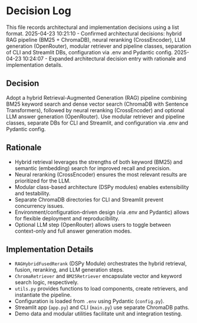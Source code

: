 # Decision Log

This file records architectural and implementation decisions using a list format.
2025-04-23 10:21:10 - Confirmed architectural decisions: hybrid RAG pipeline (BM25 + ChromaDB), neural reranking (CrossEncoder), LLM generation (OpenRouter), modular retriever and pipeline classes, separation of CLI and Streamlit DBs, configuration via .env and Pydantic config.
2025-04-23 10:24:07 - Expanded architectural decision entry with rationale and implementation details.

## Decision

Adopt a hybrid Retrieval-Augmented Generation (RAG) pipeline combining BM25 keyword search and dense vector search (ChromaDB with Sentence Transformers), followed by neural reranking (CrossEncoder) and optional LLM answer generation (OpenRouter). Use modular retriever and pipeline classes, separate DBs for CLI and Streamlit, and configuration via .env and Pydantic config.

## Rationale

- Hybrid retrieval leverages the strengths of both keyword (BM25) and semantic (embedding) search for improved recall and precision.
- Neural reranking (CrossEncoder) ensures the most relevant results are prioritized for the LLM.
- Modular class-based architecture (DSPy modules) enables extensibility and testability.
- Separate ChromaDB directories for CLI and Streamlit prevent concurrency issues.
- Environment/configuration-driven design (via .env and Pydantic) allows for flexible deployment and reproducibility.
- Optional LLM step (OpenRouter) allows users to toggle between context-only and full answer generation modes.

## Implementation Details

- `RAGHybridFusedRerank` (DSPy Module) orchestrates the hybrid retrieval, fusion, reranking, and LLM generation steps.
- `ChromaRetriever` and `BM25Retriever` encapsulate vector and keyword search logic, respectively.
- `utils.py` provides functions to load components, create retrievers, and instantiate the pipeline.
- Configuration is loaded from `.env` using Pydantic (`config.py`).
- Streamlit app (`app.py`) and CLI (`main.py`) use separate ChromaDB paths.
- Demo data and modular utilities facilitate unit and integration testing.